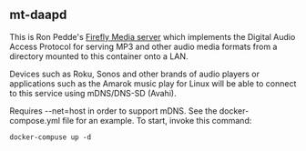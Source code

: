 ## mt-daapd

This is Ron Pedde's [Firefly Media
server](https://en.wikipedia.org/wiki/Firefly_Media_Server) which implements the
Digital Audio Access Protocol for serving MP3 and other audio media formats
from a directory mounted to this container onto a LAN.

Devices such as Roku, Sonos and other brands of audio players or
applications such as the Amarok music play for Linux will be able to connect
to this service using mDNS/DNS-SD (Avahi).

Requires --net=host in order to support mDNS. See the docker-compose.yml
file for an example. To start, invoke this command:

    docker-compuse up -d

